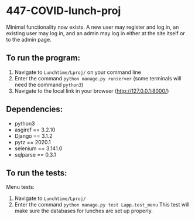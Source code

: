 # 447-COVID-lunch-proj

Minimal functionality now exists. A new user may register and log in, an existing user may log in, and an admin may log in either at the site itself or to the admin page.

## To run the program:
1. Navigate to `Lunchtime/Lproj/` on your command line
2. Enter the command `python manage.py runserver` (some terminals will need the command `python3`)
3. Navigate to the local link in your browser (http://127.0.0.1:8000/)

## Dependencies:
- python3
- asgiref == 3.2.10
- Django == 3.1.2
- pytz == 2020.1
- selenium == 3.141.0
- sqlparse == 0.3.1

## To run the tests:
Menu tests:
1. Navigate to `Lunchtime/Lproj/`
2. Enter the command `python manage.py test Lapp.test_menu`
This test will make sure the databases for lunches are set up properly.
